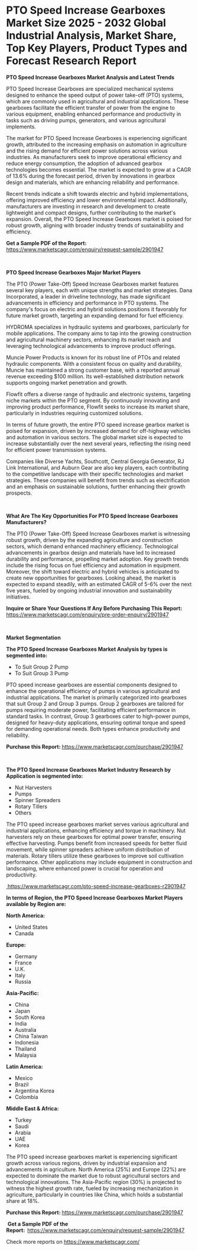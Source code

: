<p><h1>PTO Speed Increase Gearboxes Market Size 2025 - 2032 Global Industrial Analysis, Market Share, Top Key Players, Product Types and Forecast Research Report</h1></p><p><strong>PTO Speed Increase Gearboxes Market Analysis and Latest Trends</strong></p>
<p><p>PTO Speed Increase Gearboxes are specialized mechanical systems designed to enhance the speed output of power take-off (PTO) systems, which are commonly used in agricultural and industrial applications. These gearboxes facilitate the efficient transfer of power from the engine to various equipment, enabling enhanced performance and productivity in tasks such as driving pumps, generators, and various agricultural implements.</p><p>The market for PTO Speed Increase Gearboxes is experiencing significant growth, attributed to the increasing emphasis on automation in agriculture and the rising demand for efficient power solutions across various industries. As manufacturers seek to improve operational efficiency and reduce energy consumption, the adoption of advanced gearbox technologies becomes essential. The market is expected to grow at a CAGR of 13.6% during the forecast period, driven by innovations in gearbox design and materials, which are enhancing reliability and performance.</p><p>Recent trends indicate a shift towards electric and hybrid implementations, offering improved efficiency and lower environmental impact. Additionally, manufacturers are investing in research and development to create lightweight and compact designs, further contributing to the market's expansion. Overall, the PTO Speed Increase Gearboxes market is poised for robust growth, aligning with broader industry trends of sustainability and efficiency.</p></p>
<p><strong>Get a Sample PDF of the Report:&nbsp;</strong> <a href="https://www.marketscagr.com/enquiry/request-sample/2901947?utm_campaign=2822&utm_medium=2&utm_source=Github&utm_content=ia&utm_term=11032025&utm_id=pto-speed-increase-gearboxes">https://www.marketscagr.com/enquiry/request-sample/2901947</a></p>
<p>&nbsp;</p>
<p><strong>PTO Speed Increase Gearboxes Major Market Players</strong></p>
<p><p>The PTO (Power Take-Off) Speed Increase Gearboxes market features several key players, each with unique strengths and market strategies. Dana Incorporated, a leader in driveline technology, has made significant advancements in efficiency and performance in PTO systems. The company's focus on electric and hybrid solutions positions it favorably for future market growth, targeting an expanding demand for fuel efficiency.</p><p>HYDROMA specializes in hydraulic systems and gearboxes, particularly for mobile applications. The company aims to tap into the growing construction and agricultural machinery sectors, enhancing its market reach and leveraging technological advancements to improve product offerings.</p><p>Muncie Power Products is known for its robust line of PTOs and related hydraulic components. With a consistent focus on quality and durability, Muncie has maintained a strong customer base, with a reported annual revenue exceeding $100 million. Its well-established distribution network supports ongoing market penetration and growth.</p><p>Flowfit offers a diverse range of hydraulic and electronic systems, targeting niche markets within the PTO segment. By continuously innovating and improving product performance, Flowfit seeks to increase its market share, particularly in industries requiring customized solutions.</p><p>In terms of future growth, the entire PTO speed increase gearbox market is poised for expansion, driven by increased demand for off-highway vehicles and automation in various sectors. The global market size is expected to increase substantially over the next several years, reflecting the rising need for efficient power transmission systems.</p><p>Companies like Diverse Yachts, Southcott, Central Georgia Generator, RJ Link International, and Auburn Gear are also key players, each contributing to the competitive landscape with their specific technologies and market strategies. These companies will benefit from trends such as electrification and an emphasis on sustainable solutions, further enhancing their growth prospects.</p></p>
<p>&nbsp;</p>
<p><strong>What Are The Key Opportunities For PTO Speed Increase Gearboxes Manufacturers?</strong></p>
<p><p>The PTO (Power Take-Off) Speed Increase Gearboxes market is witnessing robust growth, driven by the expanding agriculture and construction sectors, which demand enhanced machinery efficiency. Technological advancements in gearbox design and materials have led to increased durability and performance, propelling market adoption. Key growth trends include the rising focus on fuel efficiency and automation in equipment. Moreover, the shift toward electric and hybrid vehicles is anticipated to create new opportunities for gearboxes. Looking ahead, the market is expected to expand steadily, with an estimated CAGR of 5-6% over the next five years, fueled by ongoing industrial innovation and sustainability initiatives.</p></p>
<p><strong>Inquire or Share Your Questions If Any Before Purchasing This Report:</strong> <a href="https://www.marketscagr.com/enquiry/pre-order-enquiry/2901947?utm_campaign=2822&utm_medium=2&utm_source=Github&utm_content=ia&utm_term=11032025&utm_id=pto-speed-increase-gearboxes">https://www.marketscagr.com/enquiry/pre-order-enquiry/2901947</a></p>
<p>&nbsp;</p>
<p><strong>Market Segmentation</strong></p>
<p><strong>The PTO Speed Increase Gearboxes Market Analysis by types is segmented into:</strong></p>
<p><ul><li>To Suit Group 2 Pump</li><li>To Suit Group 3 Pump</li></ul></p>
<p><p>PTO speed increase gearboxes are essential components designed to enhance the operational efficiency of pumps in various agricultural and industrial applications. The market is primarily categorized into gearboxes that suit Group 2 and Group 3 pumps. Group 2 gearboxes are tailored for pumps requiring moderate power, facilitating efficient performance in standard tasks. In contrast, Group 3 gearboxes cater to high-power pumps, designed for heavy-duty applications, ensuring optimal torque and speed for demanding operational needs. Both types enhance productivity and reliability.</p></p>
<p><strong>Purchase this Report:&nbsp;</strong><a href="https://www.marketscagr.com/purchase/2901947?utm_campaign=2822&utm_medium=2&utm_source=Github&utm_content=ia&utm_term=11032025&utm_id=pto-speed-increase-gearboxes">https://www.marketscagr.com/purchase/2901947</a></p>
<p>&nbsp;</p>
<p><strong>The PTO Speed Increase Gearboxes Market Industry Research by Application is segmented into:</strong></p>
<p><ul><li>Nut Harvesters</li><li>Pumps</li><li>Spinner Spreaders</li><li>Rotary Tillers</li><li>Others</li></ul></p>
<p><p>The PTO speed increase gearboxes market serves various agricultural and industrial applications, enhancing efficiency and torque in machinery. Nut harvesters rely on these gearboxes for optimal power transfer, ensuring effective harvesting. Pumps benefit from increased speeds for better fluid movement, while spinner spreaders achieve uniform distribution of materials. Rotary tillers utilize these gearboxes to improve soil cultivation performance. Other applications may include equipment in construction and landscaping, where enhanced power is crucial for operation and productivity.</p></p>
<p><a href="https://www.marketscagr.com/pto-speed-increase-gearboxes-r2901947?utm_campaign=2822&utm_medium=2&utm_source=Github&utm_content=ia&utm_term=11032025&utm_id=pto-speed-increase-gearboxes">&nbsp;https://www.marketscagr.com/pto-speed-increase-gearboxes-r2901947</a></p>
<p><strong>In terms of Region, the PTO Speed Increase Gearboxes Market Players available by Region are:</strong></p>
<p>
    <p> <strong> North America: </strong>
        <ul>
            <li>United States</li>
            <li>Canada</li>
        </ul>
        </p> 
    <p> <strong> Europe: </strong>
        <ul>
            <li>Germany</li>
            <li>France</li>
            <li>U.K.</li>
            <li>Italy</li>
            <li>Russia</li>
        </ul>
        </p> 
    <p> <strong> Asia-Pacific: </strong>
        <ul>
            <li>China</li>
            <li>Japan</li>
            <li>South Korea</li>
            <li>India</li>
            <li>Australia</li>
            <li>China Taiwan</li>
            <li>Indonesia</li>
            <li>Thailand</li>
            <li>Malaysia</li>
        </ul>
        </p> 
    <p> <strong> Latin America: </strong>
        <ul>
            <li>Mexico</li>
            <li>Brazil</li>
            <li>Argentina Korea</li>
            <li>Colombia</li>
        </ul>
        </p> 
    <p> <strong> Middle East & Africa: </strong>
        <ul>
            <li>Turkey</li>
            <li>Saudi</li>
            <li>Arabia</li>
            <li>UAE</li>
            <li>Korea</li>
        </ul>
    </p>
    </p>
<p><p>The PTO speed increase gearboxes market is experiencing significant growth across various regions, driven by industrial expansion and advancements in agriculture. North America (25%) and Europe (22%) are expected to dominate the market due to robust agricultural sectors and technological innovations. The Asia-Pacific region (30%) is projected to witness the highest growth rate, fueled by increasing mechanization in agriculture, particularly in countries like China, which holds a substantial share at 18%.</p></p>
<p><strong>Purchase this Report: </strong><a href="https://www.marketscagr.com/purchase/2901947?utm_campaign=2822&utm_medium=2&utm_source=Github&utm_content=ia&utm_term=11032025&utm_id=pto-speed-increase-gearboxes">https://www.marketscagr.com/purchase/2901947</a></p>
<p>&nbsp;<strong>Get a Sample PDF of the Report:&nbsp;&nbsp;</strong><a href="https://www.marketscagr.com/enquiry/request-sample/2901947?utm_campaign=2822&utm_medium=2&utm_source=Github&utm_content=ia&utm_term=11032025&utm_id=pto-speed-increase-gearboxes">https://www.marketscagr.com/enquiry/request-sample/2901947</a></p>
<p><strong></strong></p>
<p>Check more reports on <a href="https://www.marketscagr.com/?utm_campaign=2822&utm_medium=2&utm_source=Github&utm_content=ia&utm_term=11032025&utm_id=pto-speed-increase-gearboxes">https://www.marketscagr.com/</a></p>
